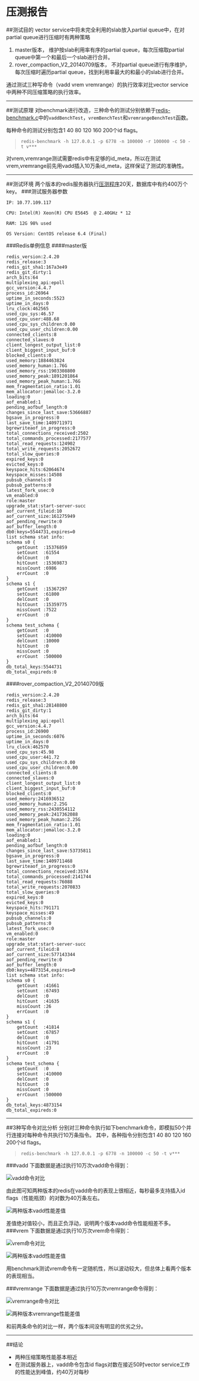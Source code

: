 
<!--[TOC]-->

压测报告
======
##测试目的
vector service中将未完全利用的slab放入partial queue中，在对partial queue进行压缩时有两种策略
1. master版本， 维护按slab利用率有序的partial queue，每次压缩取partial queue中第一个和最后一个slab进行合并。
2. rover_compaction_V2_20140709版本， 不对partial queue进行有序维护，每次压缩时遍历partial queue，找到利用率最大的和最小的slab进行合并。

通过测试三种写命令（vadd vrem vremrange）的执行效率对比vector service中两种不同压缩策略的执行效率。

****
##测试原理
对benchmark进行改造，三种命令的测试分别依赖于[redis-benchmark.c](https://github.com/sunlei99/intern_report/blob/master/report/redis-benchmark.c)中的`vaddBenchTest`，`vremBenchTest`和`vremrangeBenchTest`函数。

每种命令的测试分别包含1 40 80 120 160 200个id flags。

>`redis-benchmark -h 127.0.0.1 -p 6778 -n 100000 -r 100000 -c 50 -t v***  `

对vrem,vremrange测试需要redis中有足够的id_meta，所以在测试vrem,vremrange前先用vadd插入10万条id_meta，这样保证了测试的准确性。

****
##测试环境
两个版本的redis服务器执行[压测程序](https://github.com/git-hulk/python-vector-reader/tree/master/compaction_stress_test)20天，数据库中有约400万个key。
###测试服务器参数
```
IP: 10.77.109.117

CPU: Intel(R) Xeon(R) CPU E5645  @ 2.40GHz * 12

RAM: 12G 98% used

OS Version: CentOS release 6.4 (Final)
```
###Redis单例信息
####master版
```
redis_version:2.4.20
redis_release:3
redis_git_sha1:167a3e49
redis_git_dirty:1
arch_bits:64
multiplexing_api:epoll
gcc_version:4.4.7
process_id:26964
uptime_in_seconds:5523
uptime_in_days:0
lru_clock:462565
used_cpu_sys:46.57
used_cpu_user:488.68
used_cpu_sys_children:0.00
used_cpu_user_children:0.00
connected_clients:8
connected_slaves:0
client_longest_output_list:0
client_biggest_input_buf:0
blocked_clients:0
used_memory:1884463824
used_memory_human:1.76G
used_memory_rss:1903308800
used_memory_peak:1891201864
used_memory_peak_human:1.76G
mem_fragmentation_ratio:1.01
mem_allocator:jemalloc-3.2.0
loading:0
aof_enabled:1
pending_aofbuf_length:0
changes_since_last_save:53666887
bgsave_in_progress:0
last_save_time:1409711971
bgrewriteaof_in_progress:0
total_connections_received:2502
total_commands_processed:2177577
total_read_requests:124902
total_write_requests:2052672
total_slow_queries:0
expired_keys:0
evicted_keys:0
keyspace_hits:62064674
keyspace_misses:14508
pubsub_channels:0
pubsub_patterns:0
latest_fork_usec:0
vm_enabled:0
role:master
upgrade_stat:start-server-succ
aof_current_fileid:10
aof_current_size:161275949
aof_pending_rewrite:0
aof_buffer_length:0
db0:keys=5544731,expires=0
list schema stat info:
schema s0 {
	getCount  :15376859 
	setCount  :61554 
	delCount  :0 
	hitCount  :15369873 
	missCount :6986 
	errCount  :0 
}
schema s1 {
	getCount  :15367297 
	setCount  :61800 
	delCount  :0 
	hitCount  :15359775 
	missCount :7522 
	errCount  :0 
}
schema test_schema {
	getCount  :0 
	setCount  :410000 
	delCount  :10000 
	hitCount  :0 
	missCount :0 
	errCount  :500000 
}
db_total_keys:5544731
db_total_expireds:0

```
####rover_compaction_V2_20140709版
```
redis_version:2.4.20
redis_release:3
redis_git_sha1:28148800
redis_git_dirty:1
arch_bits:64
multiplexing_api:epoll
gcc_version:4.4.7
process_id:26900
uptime_in_seconds:6076
uptime_in_days:0
lru_clock:462570
used_cpu_sys:45.98
used_cpu_user:441.72
used_cpu_sys_children:0.00
used_cpu_user_children:0.00
connected_clients:8
connected_slaves:0
client_longest_output_list:0
client_biggest_input_buf:0
blocked_clients:0
used_memory:2416936512
used_memory_human:2.25G
used_memory_rss:2430554112
used_memory_peak:2417362088
used_memory_peak_human:2.25G
mem_fragmentation_ratio:1.01
mem_allocator:jemalloc-3.2.0
loading:0
aof_enabled:1
pending_aofbuf_length:0
changes_since_last_save:53735811
bgsave_in_progress:0
last_save_time:1409711468
bgrewriteaof_in_progress:0
total_connections_received:3574
total_commands_processed:2141744
total_read_requests:76088
total_write_requests:2070833
total_slow_queries:0
expired_keys:0
evicted_keys:0
keyspace_hits:791171
keyspace_misses:49
pubsub_channels:0
pubsub_patterns:0
latest_fork_usec:0
vm_enabled:0
role:master
upgrade_stat:start-server-succ
aof_current_fileid:8
aof_current_size:577143344
aof_pending_rewrite:0
aof_buffer_length:0
db0:keys=4873154,expires=0
list schema stat info:
schema s0 {
	getCount  :41661 
	setCount  :67493 
	delCount  :0 
	hitCount  :41635 
	missCount :26 
	errCount  :0 
}
schema s1 {
	getCount  :41814 
	setCount  :67857 
	delCount  :0 
	hitCount  :41791 
	missCount :23 
	errCount  :0 
}
schema test_schema {
	getCount  :0 
	setCount  :410000 
	delCount  :0 
	hitCount  :0 
	missCount :0 
	errCount  :500000 
}
db_total_keys:4873154
db_total_expireds:0

```
****
##3种写命令对比分析
分别对三种命令执行如下benchmark命令，即模拟50个并行连接对每种命令共执行10万条指令。
其中，各种指令分别包含1 40 80 120 160 200个id flags。
>`redis-benchmark -h 127.0.0.1 -p 6778 -n 100000 -c 50 -t v***`


###vadd
下面数据是通过执行10万次vadd命令得到：

<!--![vadd命令对比](../pic/vadd命令对比.jpg)-->
![vadd命令对比](https://github.com/sunlei99/intern_report/blob/master/pic/vadd%E5%91%BD%E4%BB%A4%E5%AF%B9%E6%AF%94.jpg)

由此图可知两种版本的redis在vadd命令的表现上很相近，每秒最多支持插入id flags（性能瓶颈）的对数为40万条左右。

<!--![两种版本vadd性能差值](../pic/两种版本vadd性能差值.jpg)-->
![两种版本vadd性能差值](https://github.com/sunlei99/intern_report/blob/master/pic/%E4%B8%A4%E7%A7%8D%E7%89%88%E6%9C%ACvadd%E6%80%A7%E8%83%BD%E5%B7%AE%E5%80%BC.jpg)

差值绝对值较小，而且正负浮动，说明两个版本vadd命令性能相差不多。
###vrem
下面数据是通过执行10万次vrem命令得到：

<!--![vrem命令对比](../pic/vrem命令对比.jpg)-->
![vrem命令对比](https://github.com/sunlei99/intern_report/blob/master/pic/vrem%E6%80%A7%E8%83%BD%E5%AF%B9%E6%AF%94.jpg)

<!--![两种版本vadd性能差值](../pic/两种版本vrem性能差值.jpg)-->
![两种版本vadd性能差值](https://github.com/sunlei99/intern_report/blob/master/pic/%E4%B8%A4%E7%A7%8D%E7%89%88%E6%9C%ACvrem%E6%80%A7%E8%83%BD%E5%B7%AE%E5%80%BC.jpg)

用benchmark测试vrem命令有一定随机性，所以波动较大，但总体上看两个版本的表现相当。


###vremrange
下面数据是通过执行10万次vremrange命令得到：

<!--![vremrange命令对比](../pic/vremrange性能对比.jpg)-->
![vremrange命令对比](https://github.com/sunlei99/intern_report/blob/master/pic/vremrange%E6%80%A7%E8%83%BD%E5%AF%B9%E6%AF%94.jpg)

<!--![两种版本vremrange性能差值](../pic/两种版本vremrange性能差值.jpg)-->
![两种版本vremrange性能差值](https://github.com/sunlei99/intern_report/blob/master/pic/%E4%B8%A4%E7%A7%8D%E7%89%88%E6%9C%ACvremrange%E6%80%A7%E8%83%BD%E5%B7%AE%E5%80%BC.jpg)

和前两条命令的对比一样，两个版本间没有明显的优劣之分。
****
##结论
* 两种压缩策略性能基本相近
* 在测试服务器上，vadd命令包含id flags对数在接近50时vector service工作的性能达到峰值，约40万对每秒
